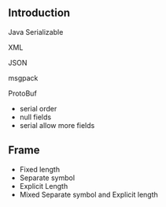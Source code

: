 ## Introduction



Java Serializable


XML


JSON



msgpack


ProtoBuf


- serial order
- null fields
- serial allow more fields

## Frame

- Fixed length
- Separate symbol
- Explicit Length
- Mixed Separate symbol and Explicit length